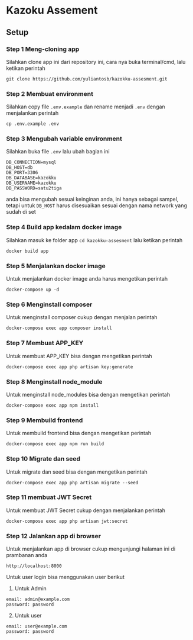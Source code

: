# Kazoku Assement

## Setup
### Step 1 Meng-cloning app
Silahkan clone app ini dari repository ini, cara nya buka terminal/cmd, lalu ketikan perintah
```
git clone https://github.com/yuliantosb/kazokku-assesment.git
```
### Step 2 Membuat environment
Silahkan copy file `.env.example` dan rename menjadi `.env` dengan menjalankan perintah
```
cp .env.example .env
```

### Step 3 Mengubah variable environment
Silahkan buka file `.env` lalu ubah bagian ini
```
DB_CONNECTION=mysql
DB_HOST=db
DB_PORT=3306
DB_DATABASE=kazokku
DB_USERNAME=kazokku
DB_PASSWORD=satu2tiga
```
anda bisa mengubah sesuai keinginan anda, ini hanya sebagai sampel, tetapi untuk `DB_HOST` harus disesuaikan sesuai dengan nama network yang sudah di set

### Step 4 Build app kedalam docker image
Silahkan masuk ke folder app `cd kazokku-assesment` lalu ketikan perintah 
```
docker build app
```

### Step 5 Menjalankan docker image
Untuk menjalankan docker image anda harus mengetikan perintah
```
docker-compose up -d
```

### Step 6 Menginstall composer
Untuk menginstall composer cukup dengan menjalan perintah
```
docker-compose exec app composer install
```

### Step 7 Membuat APP_KEY
Untuk membuat APP_KEY bisa dengan mengetikan perintah
```
docker-compose exec app php artisan key:generate
```

### Step 8 Menginstall node_module 
Untuk menginstall node_modules bisa dengan mengetikan perintah
```
docker-compose exec app npm install
```

### Step 9 Membuild frontend
Untuk membuild frontend bisa dengan mengetikan perintah
```
docker-compose exec app npm run build
```

### Step 10 Migrate dan seed
Untuk migrate dan seed bisa dengan mengetikan perintah
```
docker-compose exec app php artisan migrate --seed
```

### Step 11 membuat JWT Secret
Untuk membuat JWT Secret cukup dengan menjalankan perintah
```
docker-compose exec app php artisan jwt:secret
```

### Step 12 Jalankan app di browser
Untuk menjalankan app di browser cukup mengunjungi halaman ini di prambanan anda
```
http://localhost:8000
```
Untuk user login bisa menggunakan user berikut
1. Untuk Admin
```
email: admin@example.com
password: password
```

2. Untuk user
```
email: user@example.com
password: password
```
